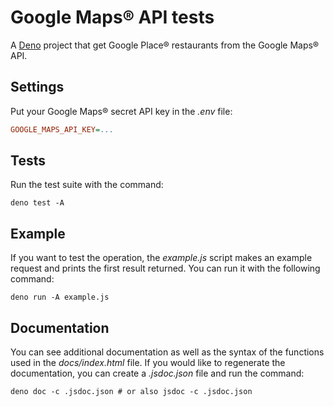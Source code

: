 # Google Maps® API tests

A [Deno](https://github.com/denoland/docland) project that get Google Place® restaurants from the Google Maps® API.

## Settings

Put your Google Maps® secret API key in the *.env* file:

```ini
GOOGLE_MAPS_API_KEY=...
```

## Tests

Run the test suite with the command:

```shell
deno test -A
```

## Example

If you want to test the operation, the *example.js* script makes an example request and prints the first result returned. You can run it with the following command:

```shell
deno run -A example.js
```

## Documentation

You can see additional documentation as well as the syntax of the functions used in the *docs/index.html* file. If you would like to regenerate the documentation, you can create a *.jsdoc.json* file and run the command:

```shell
deno doc -c .jsdoc.json # or also jsdoc -c .jsdoc.json
```
